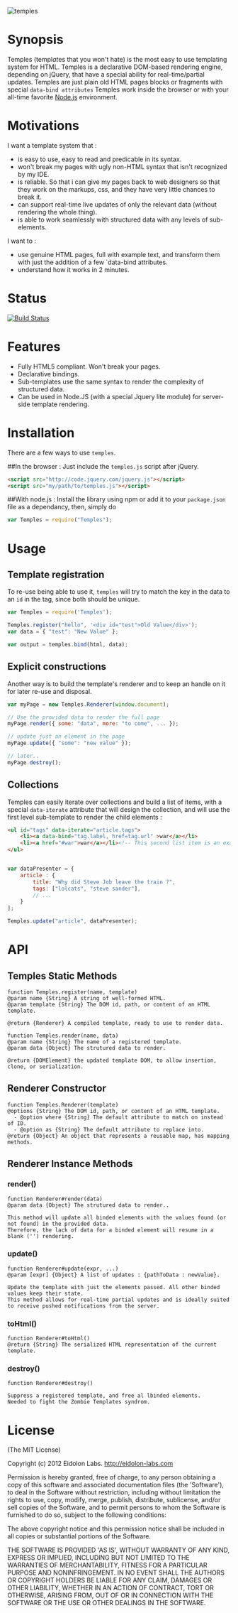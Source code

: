 ![temples](https://raw.github.com/zipang/Temples/master/images/temples.png)

# Synopsis
Temples (templ*at*es that you won't hate) is the most easy to use templating system for HTML.
Temples is a declarative DOM-based rendering engine, depending on jQuery, that have a special ability for real-time/partial updates.
Temples are just plain old HTML pages blocks or fragments with special `data-bind attributes`
Temples work inside the browser or with your all-time favorite [Node.js](http://nodejs.org/) environment.

# Motivations

I want a template system that :

- is easy to use, easy to read and predicable in its syntax.
- won't break my pages with ugly non-HTML syntax that isn't recognized by my IDE.
- is reliable. So that i can give my pages back to web designers so that they work on the markups, css, and they have very little chances to break it.
- can support real-time live updates of only the relevant data (without rendering the whole thing).
- is able to work seamlessly with structured data with any levels of sub-elements.

I want to :
- use genuine HTML pages, full with example text, and transform them with just the addition of a few `data-bind attributes.
- understand how it works in 2 minutes.

# Status

[![Build Status](https://secure.travis-ci.org/zipang/temples.png)](http://travis-ci.org/zipang/temples)

# Features

- Fully HTML5 compliant. Won't break your pages.
- Declarative bindings.
- Sub-templates use the same syntax to render the complexity of structured data.
- Can be used in Node.JS (with a special Jquery lite module) for server-side template rendering.

# Installation
There are a few ways to use `temples`.

##In the browser :
Just include the `temples.js` script after jQuery.

```html
<script src="http://code.jquery.com/jquery.js"></script>
<script src="my/path/to/temples.js"></script>
```

##With node.js :
Install the library using npm or add it to your `package.json` file as a dependancy,
then, simply do

```js
var Temples = require("Temples");
```


# Usage

## Template registration
To re-use being able to use it, `temples` will try to match the key in the data to an `id` in the
tag, since both should be unique.

```js
var Temples = require('Temples');

Temples.register("hello", '<div id="test">Old Value</div>');
var data = { "test": "New Value" };

var output = temples.bind(html, data);
```

## Explicit constructions
Another way is to build the template's renderer and to keep an handle on it for later re-use and disposal.

```js
var myPage = new Temples.Renderer(window.document);

// Use the provided data to render the full page
myPage.render({ some: "data", more: "to come", ... });

// update just an element in the page
myPage.update({ "some": "new value" });

// later..
myPage.destroy();
```



## Collections

Temples can easily iterate over collections and build a list of items, with a special `data-iterate` attribute that will design the collection,
and will use the first level sub-template to render the child elements :

```html
<ul id="tags" data-iterate="article.tags">
    <li><a data-bind="tag.label, href=tag.url" >war</a></li>
    <li><a href="#war">war</a></li><!-- This second list item is an example that will not be used to render the template -->
</ul>
```

```js

var dataPresenter = {
    article : {
        title: "Why did Steve Job leave the train ?",
        tags: ["lolcats", "steve sander"],
        // ...
    }
];

Temples.update("article", dataPresenter);

```


# API

## Temples Static Methods

```
function Temples.register(name, template)
@param name {String} A string of well-formed HTML.
@param template {String} The DOM id, path, or content of an HTML template.

@return {Renderer} A compiled template, ready to use to render data.
```

```
function Temples.render(name, data)
@param name {String} The name of a registered template.
@param data {Object} The strutured data to render.

@return {DOMElement} the updated template DOM, to allow insertion, clone, or serialization.
```

## Renderer Constructor

```
function Temples.Renderer(template)
@options {String} The DOM id, path, or content of an HTML template.
  - @option where {String} The default attribute to match on instead of ID.
  - @option as {String} The default attribute to replace into.
@return {Object} An object that represents a reusable map, has mapping methods.
```

## Renderer Instance Methods

### render()

```
function Renderer#render(data)
@param data {Object} The strutured data to render..

This method will update all binded elements with the values found (or not found) in the provided data.
Therefore, the lack of data for a binded element will resume in a blank ('') rendering.
```

### update()

```
function Renderer#update(expr, ...)
@param [expr] {Object} A list of updates : {pathToData : newValue}.

Update the template with just the elements passed. All other binded values keep their state.
This method allows for real-time partial updates and is ideally suited to receive pushed notifications from the server.
```

### toHtml()

```
function Renderer#toHtml()
@return {String} The serialized HTML representation of the current template.
```

### destroy()

```
function Renderer#destroy()

Suppress a registered template, and free al lbinded elements.
Needed to fight the Zombie Templates syndrom.
```


# License

(The MIT License)

Copyright (c) 2012 Eidolon Labs. http://eidolon-labs.com

Permission is hereby granted, free of charge, to any person obtaining a copy of
this software and associated documentation files (the 'Software'), to deal in
the Software without restriction, including without limitation the rights to
use, copy, modify, merge, publish, distribute, sublicense, and/or sell copies of
the Software, and to permit persons to whom the Software is furnished to do so,
subject to the following conditions:

The above copyright notice and this permission notice shall be included in all
copies or substantial portions of the Software.

THE SOFTWARE IS PROVIDED 'AS IS', WITHOUT WARRANTY OF ANY KIND, EXPRESS OR
IMPLIED, INCLUDING BUT NOT LIMITED TO THE WARRANTIES OF MERCHANTABILITY, FITNESS
FOR A PARTICULAR PURPOSE AND NONINFRINGEMENT. IN NO EVENT SHALL THE AUTHORS OR
COPYRIGHT HOLDERS BE LIABLE FOR ANY CLAIM, DAMAGES OR OTHER LIABILITY, WHETHER
IN AN ACTION OF CONTRACT, TORT OR OTHERWISE, ARISING FROM, OUT OF OR IN
CONNECTION WITH THE SOFTWARE OR THE USE OR OTHER DEALINGS IN THE SOFTWARE.
